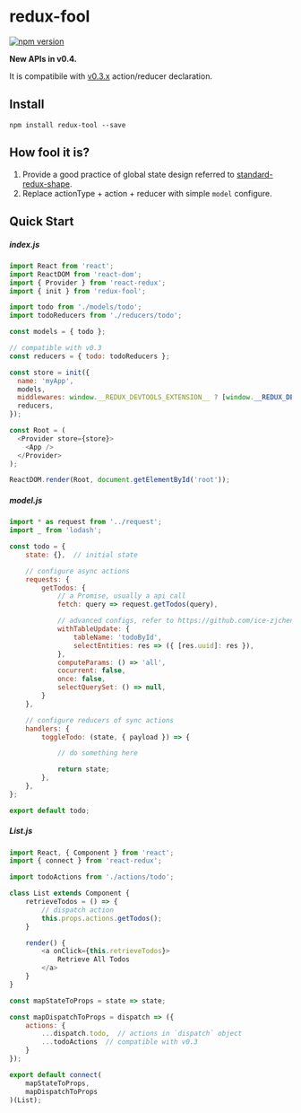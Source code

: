 # redux-fool

[![npm version](https://badge.fury.io/js/redux-fool.svg)](https://badge.fury.io/js/redux-fool)

**New APIs in v0.4.**

It is compatibile with [v0.3.x](https://github.com/ice-zjchen/redux-fool/tree/0.3.4) action/reducer declaration.


## Install
```
npm install redux-tool --save
```

## How fool it is?
1. Provide a good practice of global state design referred to [standard-redux-shape](https://github.com/ecomfe/standard-redux-shape#standard-shape-of-store).
2. Replace actionType + action + reducer with simple `model` configure.


## Quick Start

##### index.js
```javascript
import React from 'react';
import ReactDOM from 'react-dom';
import { Provider } from 'react-redux';
import { init } from 'redux-fool';

import todo from './models/todo';
import todoReducers from './reducers/todo';

const models = { todo };

// compatible with v0.3
const reducers = { todo: todoReducers };

const store = init({
  name: 'myApp',
  models,
  middlewares: window.__REDUX_DEVTOOLS_EXTENSION__ ? [window.__REDUX_DEVTOOLS_EXTENSION__()] : null,
  reducers,
});

const Root = (
  <Provider store={store}>
    <App />
  </Provider>
);

ReactDOM.render(Root, document.getElementById('root'));

```

##### model.js
```javascript
import * as request from '../request';
import _ from 'lodash';

const todo = {
    state: {},  // initial state

    // configure async actions
    requests: {
        getTodos: {
            // a Promise, usually a api call 
            fetch: query => request.getTodos(query),

            // advanced configs, refer to https://github.com/ice-zjchen/redux-fool/blob/master/docs/utils.md#makeAsyncActionCreator
            withTableUpdate: {
                tableName: 'todoById',
                selectEntities: res => ({ [res.uuid]: res }),
            },
            computeParams: () => 'all',
            cocurrent: false,
            once: false,
            selectQuerySet: () => null,
        }
    },

    // configure reducers of sync actions
    handlers: {
        toggleTodo: (state, { payload }) => {

            // do something here

            return state;
        },
    },
};

export default todo;

```
##### List.js
```javascript
import React, { Component } from 'react';
import { connect } from 'react-redux';

import todoActions from './actions/todo';

class List extends Component {
    retrieveTodos = () => {
        // dispatch action
        this.props.actions.getTodos();
    }

    render() {
        <a onClick={this.retrieveTodos}>
            Retrieve All Todos
        </a>
    }
}

const mapStateToProps = state => state;

const mapDispatchToProps = dispatch => ({
    actions: {
        ...dispatch.todo,  // actions in `dispatch` object
        ...todoActions  // compatible with v0.3
    }
});

export default connect(
    mapStateToProps,
    mapDispatchToProps
)(List);

```
